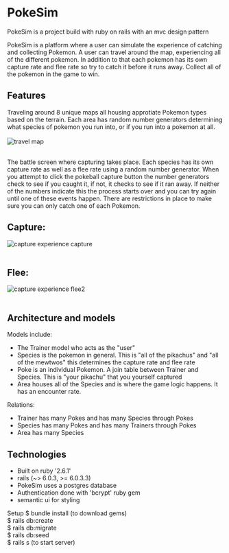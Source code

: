 # PokeSim

PokeSim is a project build with ruby on rails with an mvc design pattern

PokeSim is a platform where a user can simulate the experience of catching and collecting Pokemon. A user can travel around the map, experiencing all of the different pokemon. In addition to that each pokemon has its own capture rate and flee rate so try to catch it before it runs away. Collect all of the pokemon in the game to win.

## Features

Traveling around 8 unique maps all housing approtiate Pokemon types based on the terrain. Each area has random number generators determining what species of pokemon you run into, or if you run into a pokemon at all. <br/>
<br/>
![travel map](https://user-images.githubusercontent.com/69116393/102363901-e6c70380-3f83-11eb-9b95-300d932a6112.gif)
<br/>
<br/>



The battle screen where capturing takes place. Each species has its own capture rate as well as a flee rate using a random number generator. When you attempt to click the pokeball capture button the number generators check to see if you caught it, if not, it checks to see if it ran away. If neither of the numbers indicate this the process starts over and you can try again until one of these events happen. There are restrictions in place to make sure you can only catch one of each Pokemon. <br/>
## Capture: <br/>
![capture experience capture](https://user-images.githubusercontent.com/69116393/102371785-8f796100-3f8c-11eb-8d27-cb9e95a969fe.gif)
<br/>
<br/>
## Flee: <br/> 
![capture experience flee2](https://user-images.githubusercontent.com/69116393/102372623-61e0e780-3f8d-11eb-9cec-a148dc29035e.gif)
<br/>
<br/>

## Architecture and models
Models include: <br/>
* The Trainer model who acts as the "user" 
* Species is the pokemon in general. This is "all of the pikachus" and "all of the mewtwos" this determines the capture rate and flee rate 
* Poke is an individual Pokemon. A join table between Trainer and Species. This is "your pikachu" that you yourself captured 
* Area houses all of the Species and is where the game logic happens. It has an encounter rate. 

Relations: <br/>
* Trainer has many Pokes and has many Species through Pokes
* Species has many Pokes and has many Trainers through Pokes
* Area has many Species


## Technologies
* Built on ruby '2.6.1'
* rails (~> 6.0.3, >= 6.0.3.3)
* PokeSim uses a postgres database
* Authentication done with 'bcrypt' ruby gem
* semantic ui for styling

Setup
$ bundle install (to download gems) <br/>
$ rails db:create <br/>
$ rails db:migrate <br/>
$ rails db:seed <br/>
$ rails s (to start server) <br/>
